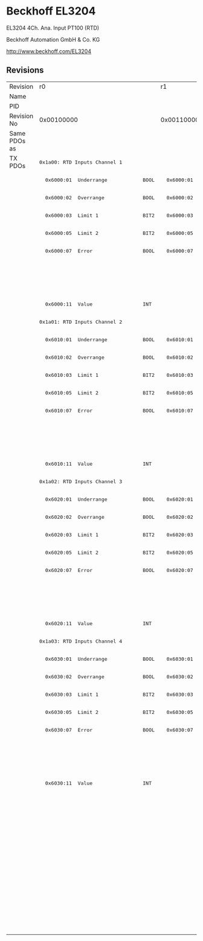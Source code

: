 # Beckhoff EL3204

EL3204 4Ch. Ana. Input PT100 (RTD)

Beckhoff Automation GmbH & Co. KG

http://www.beckhoff.com/EL3204

## Revisions
<table>
<tr >
<td>Revision</td>
<td><div class="foo">r0</div></td>
<td><div class="foo">r1</div></td>
<td><div class="foo">r2</div></td>
<td><div class="foo">r3</div></td>
<td><div class="foo">r4</div></td>
<td><div class="foo">r5</div></td>
<td><div class="foo">r6</div></td>
</tr>
<tr >
<td>Name</td>
<td colspan=7 align="center"><div class="foo">EL3204 4Ch. Ana. Input PT100 (RTD)</div></td>
</tr>
<tr >
<td>PID</td>
<td colspan=7 align="center"><div class="foo">0x0c843052</div></td>
</tr>
<tr >
<td>Revision No</td>
<td><div class="foo">0x00100000</div></td>
<td><div class="foo">0x00110000</div></td>
<td><div class="foo">0x00120000</div></td>
<td><div class="foo">0x00130000</div></td>
<td><div class="foo">0x00140000</div></td>
<td><div class="foo">0x00150000</div></td>
<td><div class="foo">0x00160000</div></td>
</tr>
<tr >
<td>Same PDOs as</td>
<td colspan=7 align="center"><div class="foo"></div></td>
</tr>
<tr class="txpdo pdosection">
<td rowspan=44 valign=top>TX PDOs</td>
<td colspan=7 align="left"><pre>0x1a00: RTD Inputs Channel 1</pre></td>
<td></td>
</tr>
<tr class="txpdo">
<td><pre>  0x6000:01  Underrange            BOOL</pre></td>
<td colspan=6 align="left"><pre>  0x6000:01  Status__Underrange    BOOL</pre></td>
</tr>
<tr class="txpdo">
<td><pre>  0x6000:02  Overrange             BOOL</pre></td>
<td colspan=6 align="left"><pre>  0x6000:02  Status__Overrange     BOOL</pre></td>
</tr>
<tr class="txpdo">
<td><pre>  0x6000:03  Limit 1               BIT2</pre></td>
<td colspan=6 align="left"><pre>  0x6000:03  Status__Limit 1       BIT2</pre></td>
</tr>
<tr class="txpdo">
<td><pre>  0x6000:05  Limit 2               BIT2</pre></td>
<td colspan=6 align="left"><pre>  0x6000:05  Status__Limit 2       BIT2</pre></td>
</tr>
<tr class="txpdo">
<td><pre>  0x6000:07  Error                 BOOL</pre></td>
<td colspan=6 align="left"><pre>  0x6000:07  Status__Error         BOOL</pre></td>
</tr>
<tr class="txpdo">
<td colspan=6 align="left"></td>
<td><pre>  0x6000:0f  Status__TxPDO State   BOOL</pre></td>
</tr>
<tr class="txpdo">
<td colspan=6 align="left"></td>
<td><pre>  0x6000:10  Status__TxPDO Toggle  BOOL</pre></td>
</tr>
<tr class="txpdo">
<td colspan=7 align="left"><pre>  0x6000:11  Value                 INT</pre></td>
</tr>
<tr class="txpdo pdosection">
<td colspan=7 align="left"><pre>0x1a01: RTD Inputs Channel 2</pre></td>
</tr>
<tr class="txpdo">
<td><pre>  0x6010:01  Underrange            BOOL</pre></td>
<td colspan=6 align="left"><pre>  0x6010:01  Status__Underrange    BOOL</pre></td>
</tr>
<tr class="txpdo">
<td><pre>  0x6010:02  Overrange             BOOL</pre></td>
<td colspan=6 align="left"><pre>  0x6010:02  Status__Overrange     BOOL</pre></td>
</tr>
<tr class="txpdo">
<td><pre>  0x6010:03  Limit 1               BIT2</pre></td>
<td colspan=6 align="left"><pre>  0x6010:03  Status__Limit 1       BIT2</pre></td>
</tr>
<tr class="txpdo">
<td><pre>  0x6010:05  Limit 2               BIT2</pre></td>
<td colspan=6 align="left"><pre>  0x6010:05  Status__Limit 2       BIT2</pre></td>
</tr>
<tr class="txpdo">
<td><pre>  0x6010:07  Error                 BOOL</pre></td>
<td colspan=6 align="left"><pre>  0x6010:07  Status__Error         BOOL</pre></td>
</tr>
<tr class="txpdo">
<td colspan=6 align="left"></td>
<td><pre>  0x6010:0f  Status__TxPDO State   BOOL</pre></td>
</tr>
<tr class="txpdo">
<td colspan=6 align="left"></td>
<td><pre>  0x6010:10  Status__TxPDO Toggle  BOOL</pre></td>
</tr>
<tr class="txpdo">
<td colspan=7 align="left"><pre>  0x6010:11  Value                 INT</pre></td>
</tr>
<tr class="txpdo pdosection">
<td colspan=7 align="left"><pre>0x1a02: RTD Inputs Channel 3</pre></td>
</tr>
<tr class="txpdo">
<td><pre>  0x6020:01  Underrange            BOOL</pre></td>
<td colspan=6 align="left"><pre>  0x6020:01  Status__Underrange    BOOL</pre></td>
</tr>
<tr class="txpdo">
<td><pre>  0x6020:02  Overrange             BOOL</pre></td>
<td colspan=6 align="left"><pre>  0x6020:02  Status__Overrange     BOOL</pre></td>
</tr>
<tr class="txpdo">
<td><pre>  0x6020:03  Limit 1               BIT2</pre></td>
<td colspan=6 align="left"><pre>  0x6020:03  Status__Limit 1       BIT2</pre></td>
</tr>
<tr class="txpdo">
<td><pre>  0x6020:05  Limit 2               BIT2</pre></td>
<td colspan=6 align="left"><pre>  0x6020:05  Status__Limit 2       BIT2</pre></td>
</tr>
<tr class="txpdo">
<td><pre>  0x6020:07  Error                 BOOL</pre></td>
<td colspan=6 align="left"><pre>  0x6020:07  Status__Error         BOOL</pre></td>
</tr>
<tr class="txpdo">
<td colspan=6 align="left"></td>
<td><pre>  0x6020:0f  Status__TxPDO State   BOOL</pre></td>
</tr>
<tr class="txpdo">
<td colspan=6 align="left"></td>
<td><pre>  0x6020:10  Status__TxPDO Toggle  BOOL</pre></td>
</tr>
<tr class="txpdo">
<td colspan=7 align="left"><pre>  0x6020:11  Value                 INT</pre></td>
</tr>
<tr class="txpdo pdosection">
<td colspan=7 align="left"><pre>0x1a03: RTD Inputs Channel 4</pre></td>
</tr>
<tr class="txpdo">
<td><pre>  0x6030:01  Underrange            BOOL</pre></td>
<td colspan=6 align="left"><pre>  0x6030:01  Status__Underrange    BOOL</pre></td>
</tr>
<tr class="txpdo">
<td><pre>  0x6030:02  Overrange             BOOL</pre></td>
<td colspan=6 align="left"><pre>  0x6030:02  Status__Overrange     BOOL</pre></td>
</tr>
<tr class="txpdo">
<td><pre>  0x6030:03  Limit 1               BIT2</pre></td>
<td colspan=6 align="left"><pre>  0x6030:03  Status__Limit 1       BIT2</pre></td>
</tr>
<tr class="txpdo">
<td><pre>  0x6030:05  Limit 2               BIT2</pre></td>
<td colspan=6 align="left"><pre>  0x6030:05  Status__Limit 2       BIT2</pre></td>
</tr>
<tr class="txpdo">
<td><pre>  0x6030:07  Error                 BOOL</pre></td>
<td colspan=6 align="left"><pre>  0x6030:07  Status__Error         BOOL</pre></td>
</tr>
<tr class="txpdo">
<td colspan=6 align="left"></td>
<td><pre>  0x6030:0f  Status__TxPDO State   BOOL</pre></td>
</tr>
<tr class="txpdo">
<td colspan=6 align="left"></td>
<td><pre>  0x6030:10  Status__TxPDO Toggle  BOOL</pre></td>
</tr>
<tr class="txpdo">
<td colspan=7 align="left"><pre>  0x6030:11  Value                 INT</pre></td>
</tr>
<tr class="txpdo pdosection">
<td colspan=6 align="left"></td>
<td><pre>0x1a04: RTD Compact Channel 1</pre></td>
</tr>
<tr class="txpdo">
<td colspan=6 align="left"></td>
<td><pre>  0x6000:11  Value                 INT</pre></td>
</tr>
<tr class="txpdo pdosection">
<td colspan=6 align="left"></td>
<td><pre>0x1a05: RTD Compact Channel 2</pre></td>
</tr>
<tr class="txpdo">
<td colspan=6 align="left"></td>
<td><pre>  0x6010:11  Value                 INT</pre></td>
</tr>
<tr class="txpdo pdosection">
<td colspan=6 align="left"></td>
<td><pre>0x1a06: RTD Compact Channel 3</pre></td>
</tr>
<tr class="txpdo">
<td colspan=6 align="left"></td>
<td><pre>  0x6020:11  Value                 INT</pre></td>
</tr>
<tr class="txpdo pdosection">
<td colspan=6 align="left"></td>
<td><pre>0x1a07: RTD Compact Channel 4</pre></td>
</tr>
<tr class="txpdo">
<td colspan=6 align="left"></td>
<td><pre>  0x6030:11  Value                 INT</pre></td>
</tr>
</table>
